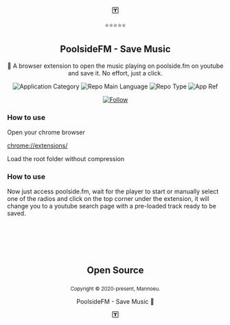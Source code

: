 <p align="center">
  <img src="poolsideFM.png" />
</p>
<p align="center">⭐⭐⭐⭐⭐</p>
<h2 align="center">PoolsideFM - Save Music</h2>
<p align="center">🎵 A browser extension to open the music playing on poolside.fm on youtube and save it. No effort, just a click.</p>
<p align="center">
  <img  src="https://img.shields.io/badge/category-web_extension-purple" alt="Application Category" />
  <img  src="https://img.shields.io/badge/language-javascript-yellow" alt="Repo Main Language" />
  <img  src="https://img.shields.io/badge/type-project-success" alt="Repo Type" />
  <img  src="https://img.shields.io/badge/name-poolsideFM_save_music-blue" alt="App Ref" />
</p>

<p align="center">
  <a href="https://www.linkedin.com/in/emmanuel-messias-535621127/" target="_blank">
    <img src="https://img.shields.io/twitter/url?label=Connect%20%40Mannoeu&logo=linkedin&url=https%3A%2F%2Fwww.twitter.com%2Fmannoeu%2F" alt="Follow" />
  </a>
</p>

### How to use

Open your chrome browser

[chrome://extensions/](chrome://extensions/)

Load the root folder without compression

### How to use

Now just access poolside.fm, wait for the player to start or manually select one of the radios and click on the top corner under the extension, it will change you to a youtube search page with a pre-loaded track ready to be saved.

<br>
<br>
<br>
<br>

<h2 align="center">
  Open Source
</h2>
<p align="center">
  <sub>Copyright © 2020-present, Mannoeu.</sub>
</p>
<p align="center">PoolsideFM - Save Music 💖</a></p>
<p align="center">
  <img src="poolsideFM.png" />
</p>

